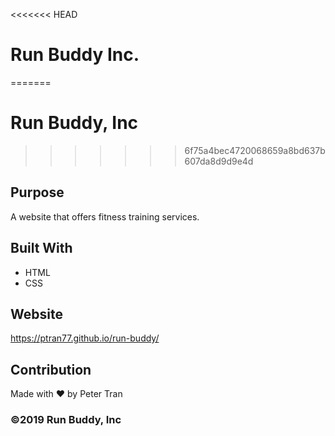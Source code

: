 <<<<<<< HEAD
# Run Buddy Inc.
=======
# Run Buddy, Inc
>>>>>>> 6f75a4bec4720068659a8bd637b607da8d9d9e4d

## Purpose

A website that offers fitness training services.

## Built With

- HTML
- CSS

## Website

https://ptran77.github.io/run-buddy/

## Contribution

Made with ❤️ by Peter Tran

### ©️2019 Run Buddy, Inc 
